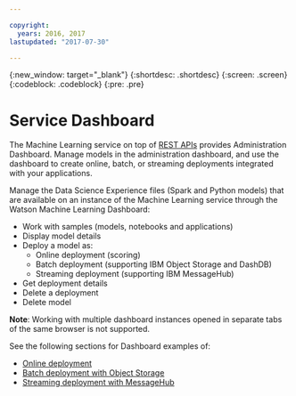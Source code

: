 ```yaml
---

copyright:
  years: 2016, 2017
lastupdated: "2017-07-30"

---
```


{:new_window: target="_blank"}
{:shortdesc: .shortdesc}
{:screen: .screen}
{:codeblock: .codeblock}
{:pre: .pre}

# Service Dashboard


The Machine Learning service on top of [REST APIs](https://watson-ml-api.mybluemix.net/) provides Administration Dashboard.
Manage models in the administration dashboard, and use the dashboard to create online, batch, or streaming deployments integrated with your applications.

Manage the Data Science Experience files (Spark and Python models)
that are available on an instance of the Machine Learning service
through the Watson Machine Learning Dashboard:

*  Work with samples (models, notebooks and applications)
*  Display model details
*  Deploy a model as:
   *  Online deployment (scoring)
   *  Batch deployment (supporting IBM Object Storage and DashDB)
   *  Streaming deployment (supporting IBM MessageHub)
*  Get deployment details
*  Delete a deployment
*  Delete model

**Note**: Working with multiple dashboard instances opened in separate tabs of the same browser is not supported.

See the following sections for Dashboard examples of:

*  [Online deployment](pm_service_ui_spark_online.html)
*  [Batch deployment with Object Storage](pm_service_ui_spark_batch.html)
*  [Streaming deployment with MessageHub](pm_service_ui_spark_streaming.html)
